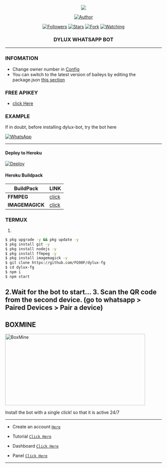 
<p align="center"> 
<img src="https://telegra.ph/file/12e386ac6247868c95ae9.jpg" />
<p/>
<p align="center">
<a href="https://github.com/Khalid-niccur"><img title="Author" src="https://img.shields.io/badge/DyLux Bot-black?style=for-the-badge&logo=whatsApp"></a>
<p/>
<p align="center">
<a href="https://github.com/Khalid-niccur?tab=followers"><img title="Followers" src="https://img.shields.io/github/followers/FG98F?label=Followers&style=social"></a>
<a href="https://github.com/Khalid-niccur/DYLUX-BOT/stargazers/"><img title="Stars" src="https://img.shields.io/github/stars/FG98F/DYLUX-BOT?&style=social"></a>
<a href="https://github.com/Khalid-niccur/DYLUX-BOT/network/members"><img title="Fork" src="https://img.shields.io/github/forks/FG98F/DYLUX-BOT?style=social"></a>
<a href="https://github.com/Khalid-niccur/DYLUX-BOT/watchers"><img title="Watching" src="https://img.shields.io/github/watchers/FG98F/DYLUX-BOT?label=Watching&style=social"></a>
</p>



<h3 align="center">DYLUX WHATSAPP BOT</h3>

***
### **INFOMATION**
- Change owner number in [Config](https://github.com/Khalid-niccur/DYLUX-BOT/blob/main/config.js#L6)
- You can switch to the latest version of baileys by editing the package.json [this section](https://github.com/Khalid-niccur/DYLUX-BOT/blob/main/package.json#L42)

### **FREE APIKEY**
-  [click Here](https://api-fgmods.ddns.net)

### **EXAMPLE**
If in doubt, before installing dylux-bot, try the bot here

[![WhatsApp](https://img.shields.io/badge/DyLux-25D366?style=for-the-badge&logo=whatsapp&logoColor=white)](https://instabio.cc/fg98ff) 

***

#### Deploy to Heroku
[![Deploy](https://www.herokucdn.com/deploy/button.svg)](https://heroku.com/deploy?template=https://github.com/FG98F/dylux-fg)

#### Heroku Buildpack
| BuildPack | LINK |
|--------|--------|
| **FFMPEG** |[click](https://github.com/jonathanong/heroku-buildpack-ffmpeg-latest) |
| **IMAGEMAGICK** | [click](https://github.com/DuckyTeam/heroku-buildpack-imagemagick) |

### TERMUX
1. 
```sh
$ pkg upgrade -y && pkg update -y
$ pkg install git -y
$ pkg install nodejs -y
$ pkg install ffmpeg -y
$ pkg install imagemagick -y
$ git clone https://github.com/FG98F/dylux-fg
$ cd dylux-fg
$ npm i 
$ npm start
```
2.Wait for the bot to start...
3. Scan the QR code from the second device. (go to whatsapp > Paired Devices > Pair a device)
---------


## BOXMINE

<a href="https://dash.boxmineworld.com/register?ref=Mb0BN5ny"><img src="https://k.top4top.io/p_2413wh2bh0.jpg" width="450" height="230" alt="BoxMine"/></a>

Install the bot with a single click! so that it is active 24/7

---------
* Create an account [`Here`](https://dash.boxmineworld.com/register?ref=Mb0BN5ny)
* Tutorial [`Click Here`](https://youtu.be/xFqjKN1Qt80)

* Dashboard [`Click Here`](https://dash.boxmineworld.com)
* Panel [`Click Here`](https://panel.boxmineworld.com/)

---------
